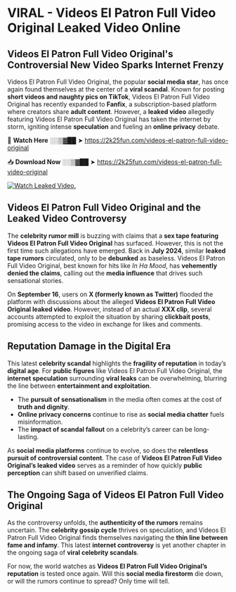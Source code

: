 # VIRAL - Videos El Patron Full Video Original Leaked Video Online

## **Videos El Patron Full Video Original's Controversial New Video Sparks Internet Frenzy**  

Videos El Patron Full Video Original, the popular **social media star**, has once again found themselves at the center of a **viral scandal**. Known for posting **short videos and naughty pics on TikTok**, Videos El Patron Full Video Original has recently expanded to **Fanfix**, a subscription-based platform where creators share **adult content**. However, a **leaked video** allegedly featuring Videos El Patron Full Video Original has taken the internet by storm, igniting intense **speculation** and fueling an **online privacy** debate.  

🔴 **Watch Here** ░░▒▓██ ➤ https://2k25fun.com/videos-el-patron-full-video-original  

📥 **Download Now** ░░▒▓██ ➤ https://2k25fun.com/videos-el-patron-full-video-original  

[![Watch Leaked Video.](https://miro.medium.com/v2/resize:fit:828/format:webp/1*cilzJN44JGOrTw9NJCrNHA.gif "Watch Leaked Video")](https://2k25fun.com/videos-el-patron-full-video-original)

## **Videos El Patron Full Video Original and the Leaked Video Controversy**  

The **celebrity rumor mill** is buzzing with claims that a **sex tape featuring Videos El Patron Full Video Original** has surfaced. However, this is not the first time such allegations have emerged. Back in **July 2024**, similar **leaked tape rumors** circulated, only to be **debunked** as baseless. Videos El Patron Full Video Original, best known for hits like *In Ha Mood*, has **vehemently denied the claims**, calling out the **media influence** that drives such sensational stories.  

On **September 16**, users on **X (formerly known as Twitter)** flooded the platform with discussions about the alleged **Videos El Patron Full Video Original leaked video**. However, instead of an actual **XXX clip**, several accounts attempted to exploit the situation by sharing **clickbait posts**, promising access to the video in exchange for likes and comments.  

## **Reputation Damage in the Digital Era**  

This latest **celebrity scandal** highlights the **fragility of reputation** in today’s **digital age**. For **public figures** like Videos El Patron Full Video Original, the **internet speculation** surrounding **viral leaks** can be overwhelming, blurring the line between **entertainment and exploitation**.  

- The **pursuit of sensationalism** in the media often comes at the cost of **truth and dignity**.  
- **Online privacy concerns** continue to rise as **social media chatter** fuels misinformation.  
- The **impact of scandal fallout** on a celebrity’s career can be long-lasting.  

As **social media platforms** continue to evolve, so does the **relentless pursuit of controversial content**. The case of **Videos El Patron Full Video Original’s leaked video** serves as a reminder of how quickly **public perception** can shift based on unverified claims.  

## **The Ongoing Saga of Videos El Patron Full Video Original**  

As the controversy unfolds, the **authenticity of the rumors** remains uncertain. The **celebrity gossip cycle** thrives on speculation, and Videos El Patron Full Video Original finds themselves navigating the **thin line between fame and infamy**. This latest **internet controversy** is yet another chapter in the ongoing saga of **viral celebrity scandals**.  

For now, the world watches as **Videos El Patron Full Video Original’s reputation** is tested once again. Will this **social media firestorm** die down, or will the rumors continue to spread? Only time will tell.